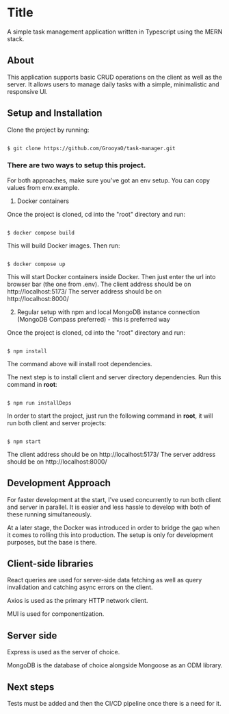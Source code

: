 

# Title

A simple task management application written in Typescript using the MERN stack.

## About

This application supports basic CRUD operations on the client as well as the server. It allows users to manage daily tasks with a simple, minimalistic and responsive UI.

## Setup and Installation

Clone the project by running:

```

$ git clone https://github.com/GrooyaO/task-manager.git

```

### There are two ways to setup this project.

For both approaches, make sure you've got an env setup. You can copy values from env.example.

1. Docker containers

Once the project is cloned, cd into the "root" directory and run:

```

$ docker compose build

```

This will build Docker images. Then run:

```

$ docker compose up

```

This will start Docker containers inside Docker.
Then just enter the url into browser bar (the one from .env).
The client address should be on http://localhost:5173/
The server address should be on http://localhost:8000/

2. Regular setup with npm and local MongoDB instance connection (MongoDB Compass preferred) - this is preferred way

Once the project is cloned, cd into the "root" directory and run:

```

$ npm install

```

The command above will install root dependencies.

The next step is to install client and server directory dependencies. Run this command in **root**:

```

$ npm run installDeps

```

In order to start the project, just run the following command in **root**, it will run both client and server projects:

```

$ npm start

```
The client address should be on http://localhost:5173/
The server address should be on http://localhost:8000/
## Development Approach

For faster development at the start, I've used concurrently to run both client and server in parallel. It is easier and less hassle to develop with both of these running simultaneously.

At a later stage, the Docker was introduced in order to bridge the gap when it comes to rolling this into production. The setup is only for development purposes, but the base is there.

## Client-side libraries

React queries are used for server-side data fetching as well as query invalidation and catching async errors on the client.

Axios is used as the primary HTTP network client.

MUI is used for componentization.

## Server side

Express is used as the server of choice.

MongoDB is the database of choice alongside Mongoose as an ODM library.

## Next steps

Tests must be added and then the CI/CD pipeline once there is a need for it.
